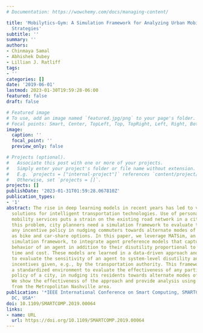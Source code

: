 ```yaml
---
# Documentation: https://wowchemy.com/docs/managing-content/

title: 'Mobilytics-Gym: A Simulation Framework for Analyzing Urban Mobility Decision
  Strategies'
subtitle: ''
summary: ''
authors:
- Chinmaya Samal
- Abhishek Dubey
- Lillian J. Ratliff
tags:
- ''
categories: []
date: '2019-06-01'
lastmod: 2023-01-30T19:59:28-06:00
featured: false
draft: false

# Featured image
# To use, add an image named `featured.jpg/png` to your page's folder.
# Focal points: Smart, Center, TopLeft, Top, TopRight, Left, Right, BottomLeft, Bottom, BottomRight.
image:
  caption: ''
  focal_point: ''
  preview_only: false

# Projects (optional).
#   Associate this post with one or more of your projects.
#   Simply enter your project's folder or file name without extension.
#   E.g. `projects = ["internal-project"]` references `content/project/deep-learning/index.md`.
#   Otherwise, set `projects = []`.
projects: []
publishDate: '2023-01-31T01:59:28.067810Z'
publication_types:
- '1'
abstract: The rise in deep learning models in recent years has led to various innovative
  solutions for intelligent transportation technologies. Use of personal and on-demand
  mobility services puts a strain on the existing road network in a city. To mitigate
  this problem, city planners need a simulation framework to evaluate the effect of
  any incentive policy in nudging commuters towards alternate modes of travel, such
  as bike and car-share options. In this paper, we leverage MATSim, an agent-based
  simulation framework, to integrate agent preference models that capture the altruistic
  behavior of an agent in addition to their disutility proportional to the travel
  time and cost. These models are learned in a data-driven approach and can be used
  to evaluate the sensitivity of an agent to system-level disutility and monetary
  incentives given, e.g., by the transportation authority. This framework provides
  a standardized environment to evaluate the effectiveness of any particular incentive
  policy of a city, in nudging its residents towards alternate modes of transportation.
  We show the effectiveness of the approach and provide analysis using a case study
  from the Metropolitan Nashville area.
publication: '*IEEE International Conference on Smart Computing, SMARTCOMP 2019, Washington,
  DC, USA*'
doi: 10.1109/SMARTCOMP.2019.00064
links:
- name: URL
  url: https://doi.org/10.1109/SMARTCOMP.2019.00064
---
```

